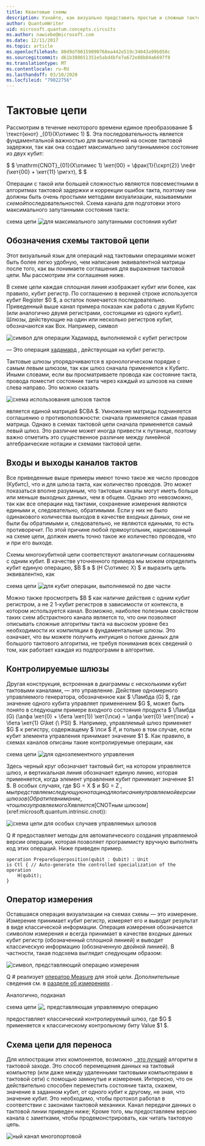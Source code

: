 ```yaml
---
title: Квантовые схемы
description: Узнайте, как визуально представить простые и сложные тактовые операции с помощью схем тактов.
author: QuantumWriter
uid: microsoft.quantum.concepts.circuits
ms.author: nawiebe@microsoft.com
ms.date: 12/11/2017
ms.topic: article
ms.openlocfilehash: 80d9df00159090768ea442e519c34043a99b050c
ms.sourcegitcommit: d61b388651351e5abd4bfe7a672e88b84a6697f8
ms.translationtype: MT
ms.contentlocale: ru-RU
ms.lasthandoff: 03/10/2020
ms.locfileid: "79022756"
---
```

# <a name="quantum-circuits"></a>Тактовые цепи
Рассмотрим в течение некоторого времени единое преобразование $ \текст{кнот} _{01}(Х\отимес 1) $.
Эта последовательность является фундаментальной важностью для вычислений на основе тактовой задержки, так как она создает максимально запутанныминое состояние из двух кубит:

$ $ \mathrm{CNOT}_{01}(Х\отимес 1) \кет{00} = \фрак{1}{\скрт{2}} \лефт (\кет{00} + \кет{11} \ригхт), $ $

Операции с такой или большей сложностью являются повсеместными в алгоритмах тактовой задержки и коррекции ошибок такта, поэтому они должны быть очень простыми методами визуализации, называемыми *схемой*последовательностей.
Схема канала для подготовки этого максимального запутанными состояния такта:

<!--- ![](.\media\1.svg) --->
<!-- Can't find a way to easily center this... probably an extension needed:  -->
схема цепи ![для максимального запутанными](~/media/1.svg) состояния кубит

## <a name="quantum-circuit-diagram-conventions"></a>Обозначения схемы тактовой цепи
Этот визуальный язык для операций над тактовыми операциями может быть более легко удобную, чем написание эквивалентной матрицы после того, как вы понимаете соглашения для выражения тактовой цепи.
Мы рассмотрим эти соглашения ниже.

В схеме цепи каждая сплошная линия изображает кубит или более, как правило, кубит регистр.
По соглашению в верхней строке используется кубит Register $0 $, а остаток помечается последовательно. Приведенный выше канал примера показан как работа с двумя Кубитс (или аналогично двумя регистрами, состоящими из одного кубит).
Шлюзы, действующие на один или несколько регистров кубит, обозначаются как Box.
Например, символ

<!--- ![](.\media\2.svg) --->
<!-- Can't find a way to easily center this... probably an extension needed:  -->
![символ для операции Хадамард, выполняемой с кубит регистром](~/media/2.svg)

— Это операция [хадамард](xref:microsoft.quantum.intrinsic.h) , действующая на кубит регистр.

Тактовые шлюзы упорядочиваются в хронологическом порядке с самым левым шлюзом, так как шлюз сначала применяется к Кубитс.
Иными словами, если вы просматриваете провода как состояние такта, провода поместит состояние такта через каждый из шлюзов на схеме слева направо.
Это можно сказать 

<!--- ![](.\media\3.svg) --->
<!-- Can't find a way to easily center this... probably an extension needed:  -->
![схема использования шлюзов тактов](~/media/3.svg)

является единой матрицей $CBA $.
Умножение матрицы подчиняется соглашению о противоположности: сначала применяется самая правая матрица. Однако в схемах тактовой цепи сначала применяется самый левый шлюз.
Это различие может иногда привести к путанице, поэтому важно отметить это существенное различие между линейной алгебраические нотации и схемами тактовой цепи.

## <a name="inputs-and-outputs-of-quantum-circuits"></a>Входы и выходы каналов тактов
Все приведенные выше примеры имеют точно такое же число проводов (Кубитс), что и для шлюза такта, как количество проводов.
Это может показаться вполне разумным, что тактовые каналы могут иметь больше или меньше выходных данных, чем в общем.
Однако это невозможно, так как все операции над тактами, сохранение измерения являются едиными и, следовательно, обратимыми.
Если у них не было одинакового количества выходов в качестве входных данных, они не были бы обратимыми и, следовательно, не являются едиными, то есть противоречит.
По этой причине любой прямоугольник, нарисованный на схеме цепи, должен иметь точно такое же количество проводов, что и при его выходе.

Схемы многокубитной цепи соответствуют аналогичным соглашениям с одним кубит.
В качестве уточненного примера мы можем определить кубит единую операцию, $B $ в $ (H С\отимес X) $ и выразить цепь эквивалентно, как

<!--- ![](.\media\4.svg) --->
<!-- Can't find a way to easily center this... probably an extension needed:  -->
схема цепи ![для кубит операции, выполняемой по две части](~/media/4.svg)

Можно также просмотреть $B $ как наличие действия с одним кубит регистром, а не 2 1-кубит регистров в зависимости от контекста, в котором используется канал. Возможно, наиболее полезным свойством таких схем абстрактного канала является то, что они позволяют описывать сложные алгоритмы такта на высоком уровне без необходимости их компиляции в фундаментальные шлюзы.
Это означает, что вы можете получить интуиция о потоке данных для большого тактового алгоритма, не требуя понимания всех сведений о том, как работает каждая из подпрограмм в алгоритме.

## <a name="controlled-gates"></a>Контролируемые шлюзы
Другая конструкция, встроенная в диаграммы с несколькими кубит тактовыми каналами, — это управление.
Действие одномерного управляемого генератора, обозначенное как $ \Ламбда (G) $, где значение одного кубита управляет применением $G $, может быть понято в следующем примере входного состояния продукта $ \Ламбда (G) (\алфа \кет{0} + \бета \кет{1}) \кет{\пси} = \алфа \кет{0} \кет{\пси} + \бета \кет{1} G\ket {\ PSI} $.
Например, управляемый шлюз применяет $G $ к регистру, содержащему $ \пси $ if, и только в том случае, если кубит элемента управления принимает значение $1 $.
Как правило, в схемах каналов описаны такие контролируемые операции, как

<!--- ![](.\media\5.svg) --->
<!-- Can't find a way to easily center this... probably an extension needed:  -->
схема цепи ![для одноэлементного управления](~/media/5.svg)

Здесь черный круг обозначает тактовый бит, на котором управляется шлюз, и вертикальная линия обозначает единую линию, которая применяется, когда элемент управления кубит принимает значение $1 $.
В особых случаях, где $G = X $ и $G = Z $, мы представляем следующую нотацию для описания управляемой версии шлюзов (Обратите внимание, что шлюз управляемого X является [$CNOTным шлюзом](xref:microsoft.quantum.intrinsic.cnot)):

<!--- ![](.\media\6.svg) --->
<!-- Can't find a way to easily center this... probably an extension needed:  -->
![схема цепи для особых случаев управляемых шлюзов](~/media/6.svg)

Q # предоставляет методы для автоматического создания управляемой версии операции, которая позволяет программисту вручную выполнять код этих операций. Ниже приведен пример.

```qsharp
operation PrepareSuperposition(qubit : Qubit) : Unit
is Ctl { // Auto-generate the controlled specialization of the operation
    H(qubit);
}
```

## <a name="measurement-operator"></a>Оператор измерения
Оставшаяся операция визуализации на схемах схемы — это измерение.
Измерение принимает кубит регистр, измеряет его и выводит результат в виде классической информации.
Операция измерения обозначается символом измерения и всегда принимает в качестве входных данных кубит регистр (обозначенный сплошной линией) и выводит классическую информацию (обозначенную двойной линией).
В частности, такая подсхема выглядит следующим образом:

<!--- ![](.\media\7.svg) ---->
<!-- Can't find a way to easily center this... probably an extension needed:  -->
![символ, представляющий операцию измерения](~/media/7.svg)

Q # реализует [оператор Measure](xref:microsoft.quantum.intrinsic.measure) для этой цели.
Дополнительные сведения см. в [разделе об измерениях](xref:microsoft.quantum.libraries.standard.prelude#measurements) .

Аналогично, подканал

<!--- ![](.\media\8.svg) --->
<!-- Can't find a way to easily center this... probably an extension needed:  -->
схема цепи ![, представляющая управляемую операцию](~/media/8.svg)

предоставляет классический контролируемый шлюз, где $G $ применяется к классическому контрольному биту Value $1 $.

## <a name="teleportation-circuit-diagram"></a>Схема цепи для переноса
Для иллюстрации этих компонентов, возможно [, это лучший](xref:microsoft.quantum.techniques.puttingittogether) алгоритм в тактовой заходе.
Это способ перемещения данных на тактовый компьютер (или даже между удаленными тактовыми компьютерами в тактовой сети) с помощью замкнутые и измерения.
Интересно, что он действительно способен переместить состояние такта, скажем, значение в заданном кубит, от одного кубит к другому, не зная, что значение кубит.
Это необходимо, чтобы протокол работал в соответствии с законами тактовой механики.
Канал передачи данных о тактовой линии приведен ниже; Кроме того, мы предоставляем версию канала с заметками, чтобы продемонстрировать, как читать тактовую цепь.

<!--- ![](.\media\tp2.svg){ width=50% } --->
![ный канал многопортовой](~/media/tp2.svg)
